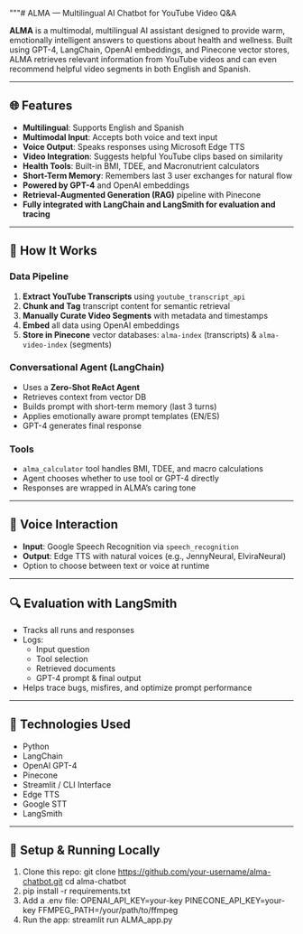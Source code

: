 """# ALMA — Multilingual AI Chatbot for YouTube Video Q&A

**ALMA** is a multimodal, multilingual AI assistant designed to provide warm, emotionally intelligent answers to questions about health and wellness. Built using GPT-4, LangChain, OpenAI embeddings, and Pinecone vector stores, ALMA retrieves relevant information from YouTube videos and can even recommend helpful video segments in both English and Spanish.

---

## 🌐 Features
- **Multilingual**: Supports English and Spanish
- **Multimodal Input**: Accepts both voice and text input
- **Voice Output**: Speaks responses using Microsoft Edge TTS
- **Video Integration**: Suggests helpful YouTube clips based on similarity
- **Health Tools**: Built-in BMI, TDEE, and Macronutrient calculators
- **Short-Term Memory**: Remembers last 3 user exchanges for natural flow
- **Powered by GPT-4** and OpenAI embeddings
- **Retrieval-Augmented Generation (RAG)** pipeline with Pinecone
- **Fully integrated with LangChain and LangSmith for evaluation and tracing**

---

## 🔄 How It Works

### Data Pipeline
1. **Extract YouTube Transcripts** using `youtube_transcript_api`
2. **Chunk and Tag** transcript content for semantic retrieval
3. **Manually Curate Video Segments** with metadata and timestamps
4. **Embed** all data using OpenAI embeddings
5. **Store in Pinecone** vector databases: `alma-index` (transcripts) & `alma-video-index` (segments)

### Conversational Agent (LangChain)
- Uses a **Zero-Shot ReAct Agent**
- Retrieves context from vector DB
- Builds prompt with short-term memory (last 3 turns)
- Applies emotionally aware prompt templates (EN/ES)
- GPT-4 generates final response

### Tools
- `alma_calculator` tool handles BMI, TDEE, and macro calculations
- Agent chooses whether to use tool or GPT-4 directly
- Responses are wrapped in ALMA’s caring tone

---

## 🎤 Voice Interaction
- **Input**: Google Speech Recognition via `speech_recognition`
- **Output**: Edge TTS with natural voices (e.g., JennyNeural, ElviraNeural)
- Option to choose between text or voice at runtime

---

## 🔍 Evaluation with LangSmith
- Tracks all runs and responses
- Logs:
  - Input question
  - Tool selection
  - Retrieved documents
  - GPT-4 prompt & final output
- Helps trace bugs, misfires, and optimize prompt performance

---

## 🌟 Technologies Used
- Python
- LangChain
- OpenAI GPT-4
- Pinecone
- Streamlit / CLI Interface
- Edge TTS
- Google STT
- LangSmith

---

## 💼 Setup & Running Locally

1. Clone this repo:
git clone https://github.com/your-username/alma-chatbot.git
cd alma-chatbot
2. pip install -r requirements.txt
3. Add a .env file:
OPENAI_API_KEY=your-key
PINECONE_API_KEY=your-key
FFMPEG_PATH=/your/path/to/ffmpeg
4. Run the app:
streamlit run ALMA_app.py
